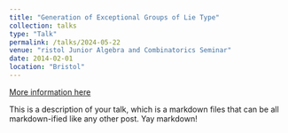 ```yaml
---
title: "Generation of Exceptional Groups of Lie Type"
collection: talks
type: "Talk"
permalink: /talks/2024-05-22
venue: "ristol Junior Algebra and Combinatorics Seminar"
date: 2014-02-01
location: "Bristol"
---
```


[More information here](http://example2.com)

This is a description of your talk, which is a markdown files that can be all markdown-ified like any other post. Yay markdown!
